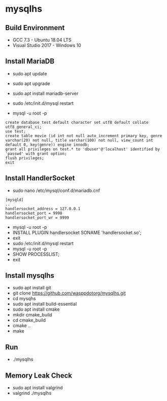 
mysqlhs
=======

Build Environment
-----------------
* GCC 7.3 - Ubuntu 18.04 LTS
* Visual Studio 2017 - Windows 10

Install MariaDB
---------------
* sudo apt update
* sudo apt upgrade
* sudo apt install mariadb-server
* sudo /etc/init.d/mysql restart

* mysql -u root -p
```
create database test default character set utf8 default collate utf8_general_ci;
use test;
create table movie (id int not null auto_increment primary key, genre varchar(20) not null, title varchar(100) not null, view_count int default 0, key(genre)) engine innodb;
grant all privileges on test.* to 'dbuser'@'localhost' identified by 'passwd' with grant option;
flush privileges;
exit
```

Install HandlerSocket
---------------------
* sudo nano /etc/mysql/conf.d/mariadb.cnf
```
[mysqld]
..
handlersocket_address = 127.0.0.1
handlersocket_port = 9998
handlersocket_port_wr = 9999
```

* mysql -u root -p
* INSTALL PLUGIN handlersocket SONAME 'handlersocket.so';
* exit
* sudo /etc/init.d/mysql restart
* mysql -u root -p
* SHOW PROCESSLIST;
* exit

Install mysqlhs
---------------
* sudo apt install git
* git clone https://github.com/wasppdotorg/mysqlhs.git
* cd mysqhs
* sudo apt install build-essential
* sudo apt install cmake
* mkdir cmake_build
* cd cmake_build
* cmake ..
* make

Run
---
* ./mysqlhs

Memory Leak Check
-----------------
* sudo apt install valgrind
* valgrind ./mysqlhs

